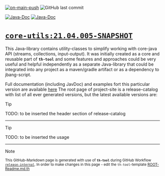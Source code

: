 [![on-main-push](https://github.com/krm-demo/core-utils/actions/workflows/on-main-push.yml/badge.svg)](https://github.com/krm-demo/core-utils/actions/workflows/on-main-push.yml)
![GitHub last commit](https://img.shields.io/github/last-commit/krm-demo/core-utils)

[![Java-Doc](https://img.shields.io/badge/GH--Pages-core--utils.x.y.z-blue)](https://krm-demo.github.io/core-utils/)
[![Java-Doc](https://img.shields.io/badge/GH--Pages-core--utils.x.y.z.SNAPSHOT-blue)](https://krm-demo.github.io/core-utils/)

# <u>`core-utils:21.04.005-SNAPSHOT`</u>

This Java-library contains utility-classes to simplify working with core-java API (streams, collections, input-output).
It was initially created as a core and reusable part of **`th-tool`** and some features and approaches could be
very useful and helpful independently as a separate Java-library that could be integrated into any project
as a maven/gradle artifact or as a dependency to jbang-script.

Full documentation (including JavDoc) and examples fort this particular version are available [here]()
The root page of project-site is a release-catalog with list of all ever generated versions,
but the latest available versions are:
> [!TIP]
> TODO: to be inserted the header section of  release-catalog

---

> [!TIP]
> TODO: to be inserted the usage

---

> [!NOTE]
> <small>This GitHub-Markdown page is generated with use of **`th-tool`** 
> during GitHub Workflow [`release-internal`](https://github.com/krm-demo/core-utils/actions/runs/18151753417).
> In order to make changes in this page - edit the `th-tool`-template 
> [ROOT-Readme.md.th](https://github.com/krm-demo/core-utils/blob/main/.github/th-templates/ROOT-Readme.md.th)</small>
